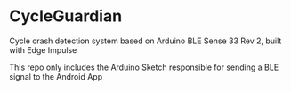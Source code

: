 # CycleGuardian
Cycle crash detection system based on Arduino BLE Sense 33 Rev 2, built with Edge Impulse

This repo only includes the Arduino Sketch responsible for sending a BLE signal to the Android App

